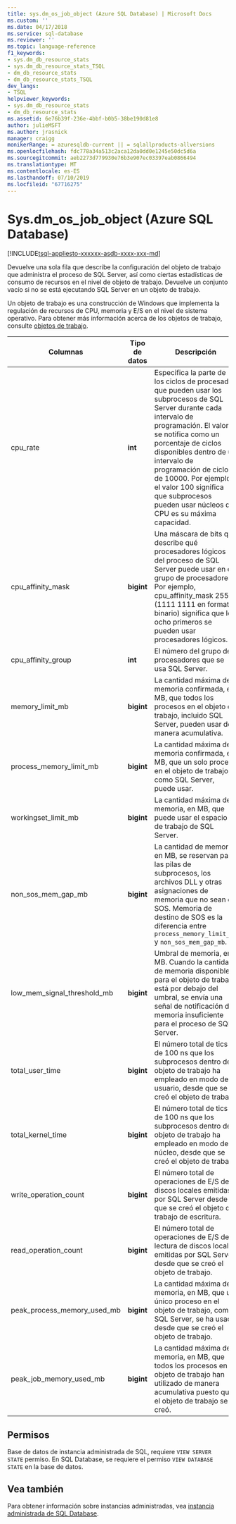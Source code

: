 ```yaml
---
title: sys.dm_os_job_object (Azure SQL Database) | Microsoft Docs
ms.custom: ''
ms.date: 04/17/2018
ms.service: sql-database
ms.reviewer: ''
ms.topic: language-reference
f1_keywords:
- sys.dm_db_resource_stats
- sys.dm_db_resource_stats_TSQL
- dm_db_resource_stats
- dm_db_resource_stats_TSQL
dev_langs:
- TSQL
helpviewer_keywords:
- sys.dm_db_resource_stats
- dm_db_resource_stats
ms.assetid: 6e76b39f-236e-4bbf-b0b5-38be190d81e8
author: julieMSFT
ms.author: jrasnick
manager: craigg
monikerRange: = azuresqldb-current || = sqlallproducts-allversions
ms.openlocfilehash: fdc778a34a513c2aca12da0dd0e1245e50dc5d6a
ms.sourcegitcommit: aeb2273d779930e76b3e907ec03397eab0866494
ms.translationtype: MT
ms.contentlocale: es-ES
ms.lasthandoff: 07/10/2019
ms.locfileid: "67716275"
---
```

# <a name="sysdmosjobobject-azure-sql-database"></a>Sys.dm_os_job_object (Azure SQL Database)
[!INCLUDE[tsql-appliesto-xxxxxx-asdb-xxxx-xxx-md](../../includes/tsql-appliesto-xxxxxx-asdb-xxxx-xxx-md.md)]

Devuelve una sola fila que describe la configuración del objeto de trabajo que administra el proceso de SQL Server, así como ciertas estadísticas de consumo de recursos en el nivel de objeto de trabajo. Devuelve un conjunto vacío si no se está ejecutando SQL Server en un objeto de trabajo. 

Un objeto de trabajo es una construcción de Windows que implementa la regulación de recursos de CPU, memoria y E/S en el nivel de sistema operativo. Para obtener más información acerca de los objetos de trabajo, consulte [objetos de trabajo](/windows/desktop/ProcThread/job-objects). 
  
|Columnas|Tipo de datos|Descripción|  
|-------------|---------------|-----------------|  
|cpu_rate|**int**|Especifica la parte de los ciclos de procesador que pueden usar los subprocesos de SQL Server durante cada intervalo de programación. El valor se notifica como un porcentaje de ciclos disponibles dentro de un intervalo de programación de ciclo de 10000. Por ejemplo, el valor 100 significa que subprocesos pueden usar núcleos de CPU es su máxima capacidad.|
|cpu_affinity_mask|**bigint**|Una máscara de bits que describe qué procesadores lógicos del proceso de SQL Server puede usar en el grupo de procesadores. Por ejemplo, cpu_affinity_mask 255 (1111 1111 en formato binario) significa que los ocho primeros se pueden usar procesadores lógicos.|
|cpu_affinity_group|**int**|El número del grupo de procesadores que se usa SQL Server.|
|memory_limit_mb|**bigint**|La cantidad máxima de memoria confirmada, en MB, que todos los procesos en el objeto de trabajo, incluido SQL Server, pueden usar de manera acumulativa.| 
|process_memory_limit_mb |**bigint**|La cantidad máxima de memoria confirmada, en MB, que un solo proceso en el objeto de trabajo, como SQL Server, puede usar.|
|workingset_limit_mb |**bigint**|La cantidad máxima de memoria, en MB, que puede usar el espacio de trabajo de SQL Server.|
|non_sos_mem_gap_mb|**bigint**|La cantidad de memoria en MB, se reservan para las pilas de subprocesos, los archivos DLL y otras asignaciones de memoria que no sean de SOS. Memoria de destino de SOS es la diferencia entre `process_memory_limit_mb` y `non_sos_mem_gap_mb`.| 
|low_mem_signal_threshold_mb|**bigint**|Umbral de memoria, en MB. Cuando la cantidad de memoria disponible para el objeto de trabajo está por debajo del umbral, se envía una señal de notificación de memoria insuficiente para el proceso de SQL Server. |
|total_user_time|**bigint**|El número total de tics de 100 ns que los subprocesos dentro del objeto de trabajo ha empleado en modo de usuario, desde que se creó el objeto de trabajo. |
|total_kernel_time |**bigint**|El número total de tics de 100 ns que los subprocesos dentro del objeto de trabajo ha empleado en modo de núcleo, desde que se creó el objeto de trabajo. |
|write_operation_count |**bigint**|El número total de operaciones de E/S de discos locales emitidas por SQL Server desde que se creó el objeto de trabajo de escritura. |
|read_operation_count |**bigint**|El número total de operaciones de E/S de lectura de discos locales emitidas por SQL Server desde que se creó el objeto de trabajo. |
|peak_process_memory_used_mb|**bigint**|La cantidad máxima de memoria, en MB, que un único proceso en el objeto de trabajo, como SQL Server, se ha usado desde que se creó el objeto de trabajo.| 
|peak_job_memory_used_mb|**bigint**|La cantidad máxima de memoria, en MB, que todos los procesos en el objeto de trabajo han utilizado de manera acumulativa puesto que el objeto de trabajo se creó.|
  
## <a name="permissions"></a>Permisos  
Base de datos de instancia administrada de SQL, requiere `VIEW SERVER STATE` permiso. En SQL Database, se requiere el permiso `VIEW DATABASE STATE` en la base de datos.  
 
## <a name="see-also"></a>Vea también  

Para obtener información sobre instancias administradas, vea [instancia administrada de SQL Database](https://docs.microsoft.com/azure/sql-database/sql-database-managed-instance).
  
